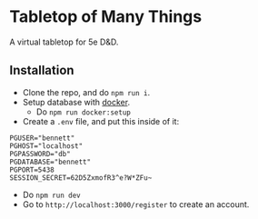 # Tabletop of Many Things
A virtual tabletop for 5e D&amp;D.

## Installation
- Clone the repo, and do `npm run i`.
- Setup database with [docker](https://www.docker.com/).
    - Do `npm run docker:setup`
- Create a `.env` file, and put this inside of it:
```
PGUSER="bennett"
PGHOST="localhost"
PGPASSWORD="db"
PGDATABASE="bennett"
PGPORT=5438
SESSION_SECRET=62D5ZxmofR3^e?W*ZFu~
```
- Do `npm run dev`
- Go to `http://localhost:3000/register` to create an account.

